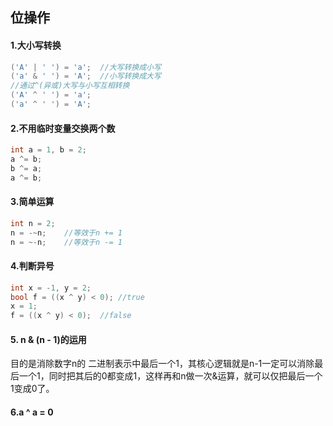 ## 位操作

#### 1.大小写转换

```C++
('A' | ' ') = 'a';	//大写转换成小写
('a' & ' ') = 'A';	//小写转换成大写
//通过^(异或)大写与小写互相转换
('A' ^ ' ') = 'a';	
('a' ^ ' ') = 'A';	
```



#### 2.不用临时变量交换两个数

```C++
int a = 1, b = 2;
a ^= b;
b ^= a;
a ^= b;
```



#### 3.简单运算

```C++
int n = 2;
n = -~n;	//等效于n += 1
n = ~-n;	//等效于n -= 1
```



#### 4.判断异号

```C++
int x = -1, y = 2;
bool f = ((x ^ y) < 0);	//true
x = 1;
f = ((x ^ y) < 0);	//false
```



#### 5. n & (n - 1)的运用

目的是消除数字n的 二进制表示中最后一个1，其核心逻辑就是n-1一定可以消除最后一个1，同时把其后的0都变成1，这样再和n做一次&运算，就可以仅把最后一个1变成0了。

#### 6.a ^ a = 0